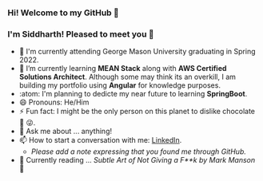 ### Hi! Welcome to my GitHub 👋
### I'm Siddharth! Pleased to meet you 🤝

- 👜 I'm currently attending George Mason University graduating in Spring 2022.
- 🌱 I’m currently learning **MEAN Stack** along with **AWS Certified Solutions Architect**. Although some may think its an overkill, I am building my portfolio using **Angular** for knowledge purposes.
- :atom: I'm planning to dedicte my near future to learning **SpringBoot**.
- 😄 Pronouns: He/Him
- ⚡ Fun fact: I might be the only person on this planet to dislike chocolate 🍫 😜.
- 💬 Ask me about ... anything!
- 📫 How to start a conversation with me: [LinkedIn](https://www.linkedin.com/in/sidharthpatel01/).
  - _Please add a note expressing that you found me through GitHub._
- 📙 Currently reading ... <i>Subtle Art of Not Giving a F**k by Mark Manson</i> 🦊


<!-- - 🔭 I’m currently working on Angular -->
<!-- - 👯 I’m looking to collaborate on ... -->
<!-- - 🤔 I’m looking for help with ... -->
